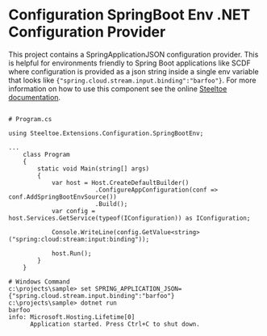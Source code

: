 # Configuration SpringBoot Env .NET Configuration Provider

This project contains a SpringApplicationJSON configuration provider. This is helpful for environments friendly to Spring Boot applications like SCDF where configuration is provided as a json string inside a single env variable that looks like 
`{"spring.cloud.stream.input.binding":"barfoo"}`.
For more information on how to use this component see the online [Steeltoe documentation](https://steeltoe.io/).

```

# Program.cs

using Steeltoe.Extensions.Configuration.SpringBootEnv;

... 
    class Program
    {
        static void Main(string[] args)
        {
            var host = Host.CreateDefaultBuilder()
                        .ConfigureAppConfiguration(conf => conf.AddSpringBootEnvSource())
                        .Build();
            var config = host.Services.GetService(typeof(IConfiguration)) as IConfiguration;
            
            Console.WriteLine(config.GetValue<string>("spring:cloud:stream:input:binding"));
            
            host.Run();
        }
    }

# Windows Command
c:\projects\sample> set SPRING_APPLICATION_JSON={"spring.cloud.stream.input.binding":"barfoo"}
c:\projects\sample> dotnet run
barfoo
info: Microsoft.Hosting.Lifetime[0]
      Application started. Press Ctrl+C to shut down.
```